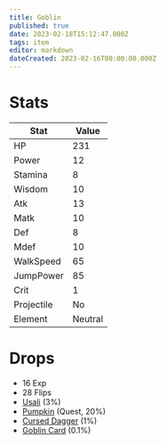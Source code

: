 ```yaml
---
title: Goblin
published: true
date: 2023-02-18T15:12:47.000Z
tags: item
editor: markdown
dateCreated: 2023-02-16T00:00:00.000Z
---
```


# Stats
|Stat|Value|
|-|-|
|HP|231|
|Power|12|
|Stamina|8|
|Wisdom|10|
|Atk|13|
|Matk|10|
|Def|8|
|Mdef|10|
|WalkSpeed|65|
|JumpPower|85|
|Crit|1|
|Projectile|No|
|Element|Neutral|

# Drops
 * 16 Exp
 * 28 Flips
 * [Usali](items/usali.md) (3%)
 * [Pumpkin](items/pumpkin.md) (Quest, 20%)
 * [Cursed Dagger](items/cursed-dagger.md) (1%)
 * [Goblin Card](items/goblin-card.md) (0.1%)
